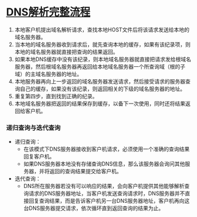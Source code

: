 # [DNS解析完整流程](https://jingyan.baidu.com/article/86fae346e9d33e3c49121acb.html)

1. 本地客户机提出域名解析请求，查找本地HOST文件后将该请求发送给本地的域名服务器。
2. 当本地的域名服务器收到请求后，就先查询本地的缓存，如果有该纪录项，则本地的域名服务器就直接把查询的结果返回。
3. 如果本地DNS缓存中没有该纪录，则本地域名服务器就直接把请求发给根域名服务器，然后根域名服务器再返回给本地域名服务器一个所查询域（根的子域）的主域名服务器的地址。
4. 本地服务器再向上一步返回的域名服务器发送请求，然后接受请求的服务器查询自己的缓存，如果没有该纪录，则返回相关的下级的域名服务器的地址。
5. 重复第四步，直到找到正确的纪录。
6. 本地域名服务器把返回的结果保存到缓存，以备下一次使用，同时还将结果返回给客户机。

### 递归查询与迭代查询

- 递归查询：
  - 在该模式下DNS服务器接收到客户机请求，必须使用一个准确的查询结果回复客户机。
  - 如果DNS服务器本地没有存储查询DNS信息，那么该服务器会询问其他服务器，并将返回的查询结果提交给客户机。
- 迭代查询：
  - DNS所在服务器若没有可以响应的结果，会向客户机提供其他能够解析查询请求的DNS服务器地址，当客户机发送查询请求时，DNS服务器并不直接回复查询结果，而是告诉客户机另一台DNS服务器地址，客户机再向这台DNS服务器提交请求，依次循环直到返回查询的结果为止。
